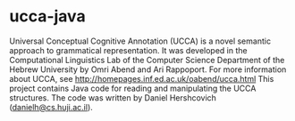 ucca-java
=========
Universal Conceptual Cognitive Annotation (UCCA) is a novel semantic approach to grammatical representation. It was developed in the Computational Linguistics Lab of the Computer Science Department of the Hebrew University by Omri Abend and Ari Rappoport.
For more information about UCCA, see http://homepages.inf.ed.ac.uk/oabend/ucca.html
This project contains Java code for reading and manipulating the UCCA structures.
The code was written by Daniel Hershcovich (danielh@cs.huji.ac.il).